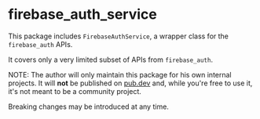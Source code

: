 # firebase_auth_service

This package includes `FirebaseAuthService`, a wrapper class for the `firebase_auth` APIs.

It covers only a very limited subset of APIs from `firebase_auth`.

NOTE: The author will only maintain this package for his own internal projects. It will **not** be published on [pub.dev](https://pub.dev) and, while you're free to use it, it's not meant to be a community project.

Breaking changes may be introduced at any time.